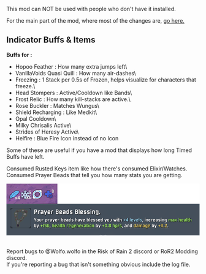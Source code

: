 This mod can NOT be used with people who don't have it installed.

For the main part of the mod, where most of the changes are, [go here.](https://thunderstore.io/package/Wolfo/WolfoQualityOfLife/)

## Indicator Buffs & Items

<b>Buffs for :</b>
- Hopoo Feather : How many extra jumps left\
- VanillaVoids Quasi Quill : How many air-dashes\
- Freezing : 1 Stack per 0.5s of Frozen, helps visualize for characters that freeze.\
- Head Stompers : Active/Cooldown like Bands\
- Frost Relic : How many kill-stacks are active.\
- Rose Buckler : Matches Wungus\
- Shield Recharging : Like Medkit\
- Opal Cooldown\
- Milky Chrisalis Active\
- Strides of Heresy Active\
- Helfire : Blue Fire Icon instead of no Icon

Some of these are useful if you have a mod that displays how long Timed Buffs have left.
 
Consumed Rusted Keys item like how there's consumed Elixir/Watches.\
Consumed Prayer Beads that tell you how many stats you are getting.


![Image of prayer](https://github.com/WolfoIsBestWolf/ror2-WolfoQualityOfLife/blob/main/modPageImages/wqol_extras.png?raw=true)


##
Report bugs to @Wolfo.wolfo in the Risk of Rain 2 discord or RoR2 Modding discord.\
If you're reporting a bug that isn't something obvious include the log file.





